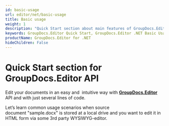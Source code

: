 ```yaml
---
id: basic-usage
url: editor/net/basic-usage
title: Basic usage
weight: 1
description: "Quick Start section about main features of GroupDocs.Editor API, describes how to edit documents with just couple lines of code."
keywords: GroupDocs.Editor Quick Start, GroupDocs.Editor .NET Basic Usage, GroupDocs.Editor Quick Start C#, GroupDocs.Editor Get Started
productName: GroupDocs.Editor for .NET
hideChildren: False
---
```

# Quick Start section for GroupDocs.Editor API

Edit your documents in an easy and  intuitive way with [**GroupDocs.Editor**](https://products.groupdocs.com/editor/net) API and with just several lines of code.

Let’s learn common usage scenarios when source document "sample.docx" is stored at a local drive and you want to edit it in HTML form via some 3rd party WYSIWYG-editor.
